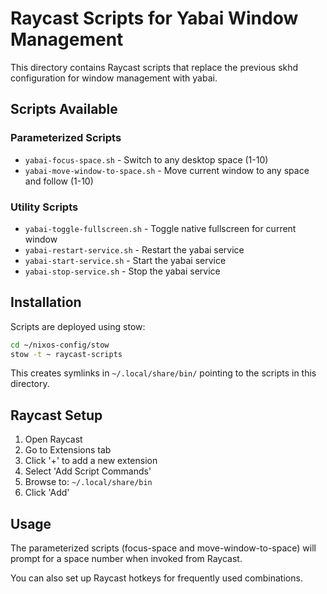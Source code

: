 # Raycast Scripts for Yabai Window Management

This directory contains Raycast scripts that replace the previous skhd configuration for window management with yabai.

## Scripts Available

### Parameterized Scripts
- `yabai-focus-space.sh` - Switch to any desktop space (1-10)
- `yabai-move-window-to-space.sh` - Move current window to any space and follow (1-10)

### Utility Scripts
- `yabai-toggle-fullscreen.sh` - Toggle native fullscreen for current window
- `yabai-restart-service.sh` - Restart the yabai service
- `yabai-start-service.sh` - Start the yabai service
- `yabai-stop-service.sh` - Stop the yabai service

## Installation

Scripts are deployed using stow:

```bash
cd ~/nixos-config/stow
stow -t ~ raycast-scripts
```

This creates symlinks in `~/.local/share/bin/` pointing to the scripts in this directory.

## Raycast Setup

1. Open Raycast
2. Go to Extensions tab
3. Click '+' to add a new extension
4. Select 'Add Script Commands'
5. Browse to: `~/.local/share/bin`
6. Click 'Add'

## Usage

The parameterized scripts (focus-space and move-window-to-space) will prompt for a space number when invoked from Raycast.

You can also set up Raycast hotkeys for frequently used combinations.
